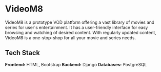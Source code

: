 # VideoM8
VideoM8 is a prototype VOD platform 
offering a vast library of movies and 
series for user's entertainment. 
It has a user-friendly interface for 
easy browsing and watching of desired content.
With regularly updated content, VideoM8 is a 
one-stop-shop for all your movie and series needs.
## Tech Stack

**Frontend:** HTML, Bootstrap
**Backend:** Django
**Databases:** PostgreSQL


